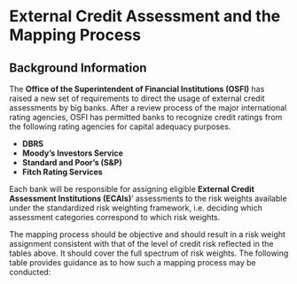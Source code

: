# External Credit Assessment and the Mapping Process
## Background Information
The **Office of the Superintendent of Financial Institutions (OSFI)** has raised a new set of requirements to direct the usage of external credit assessments by big banks. After a review process of the major international rating agencies, OSFI has permitted banks to recognize credit ratings from the following rating agencies for capital adequacy purposes.
- **DBRS**
- **Moody’s Investors Service**
- **Standard and Poor’s (S&P)**
- **Fitch Rating Services**

Each bank will be responsible for assigning eligible **External Credit Assessment Institutions (ECAIs)**’ assessments to the risk weights available under the standardized risk weighting framework, i.e. deciding which assessment categories correspond to which risk weights.

The mapping process should be objective and should result in a risk weight assignment consistent with that of the level of credit risk reflected in the tables above. It should cover the full spectrum of risk weights. The following table provides guidance as to how such a mapping process may be conducted:
